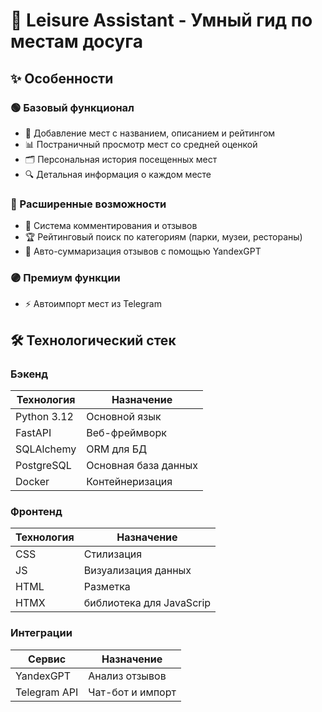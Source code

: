 # 🚀 Leisure Assistant - Умный гид по местам досуга
## ✨ Особенности

### 🟢 Базовый функционал
- 📍 Добавление мест с названием, описанием и рейтингом
- 📊 Постраничный просмотр мест со средней оценкой
- 🗂️ Персональная история посещенных мест
- 🔍 Детальная информация о каждом месте

### 🔵 Расширенные возможности
- 💬 Система комментирования и отзывов
- 🏆 Рейтинговый поиск по категориям (парки, музеи, рестораны)
- 📝 Авто-суммаризация отзывов с помощью YandexGPT

### 🟣 Премиум функции
- ⚡ Автоимпорт мест из Telegram

## 🛠️ Технологический стек

### Бэкенд
| Технология | Назначение |
|------------|------------|
| Python 3.12 | Основной язык |
| FastAPI | Веб-фреймворк |
| SQLAlchemy | ORM для БД |
| PostgreSQL | Основная база данных |
| Docker | Контейнеризация |

### Фронтенд
| Технология | Назначение |
|------------|------------|
| CSS | Стилизация |
| JS | Визуализация данных |
| HTML | Разметка |
| HTMX | библиотека для JavaScrip |

### Интеграции
| Сервис | Назначение |
|--------|------------|
| YandexGPT | Анализ отзывов |
| Telegram API | Чат-бот и импорт |
